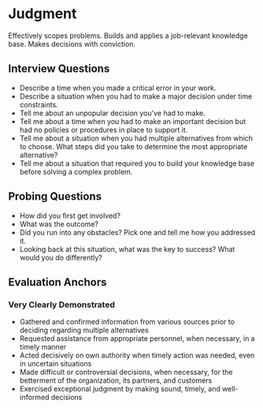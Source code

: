 
# Judgment

Effectively scopes problems. Builds and applies a job-relevant knowledge base. Makes decisions with conviction.

## Interview Questions

- Describe a time when you made a critical error in your work.
- Describe a situation when you had to make a major decision under time constraints.
- Tell me about an unpopular decision you've had to make.
- Tell me about a time when you had to make an important decision but had no policies or procedures in place to support it.
- Tell me about a situation when you had multiple alternatives from which to choose. What steps did you take to determine the most appropriate alternative?
- Tell me about a situation that required you to build your knowledge base before solving a complex problem.

## Probing Questions

- How did you first get involved?
- What was the outcome?
- Did you run into any obstacles? Pick one and tell me how you addressed it.
- Looking back at this situation, what was the key to success? What would you do differently?

## Evaluation Anchors

### Very Clearly Demonstrated
- Gathered and confirmed information from various sources prior to deciding regarding multiple alternatives
- Requested assistance from appropriate personnel, when necessary, in a timely manner
- Acted decisively on own authority when timely action was needed, even in uncertain situations
- Made difficult or controversial decisions, when necessary, for the betterment of the organization, its partners, and customers
- Exercised exceptional judgment by making sound, timely, and well-informed decisions




